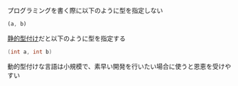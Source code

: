  

プログラミングを書く際に以下のように型を指定しない
```javascript
(a, b)
```

[静的型付け](静的型付け.md)だと以下のように型を指定する
```java
(int a, int b)
```

動的型付けな言語は小規模で、素早い開発を行いたい場合に使うと恩恵を受けやすい